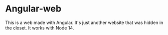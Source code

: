 # Angular-web
This is a web made with Angular. It's just another website that was hidden in the closet. It works with Node 14.

